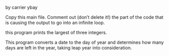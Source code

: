 
by carrier ybay

Copy this main file. Comment out (don’t delete it!) the part of the code that is causing the output to go into an infinite loop.

this program prints the largest of three integers.


This program converts a date to the day of year and determines how many days are left in the year, taking leap year into consideration.
